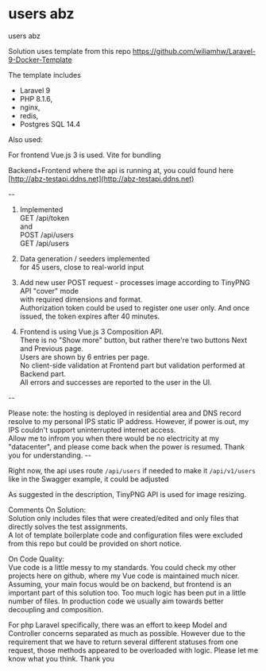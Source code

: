 # users abz  

users abz  

Solution uses template from this repo https://github.com/wiliamhw/Laravel-9-Docker-Template

The template includes

- Laravel 9
- PHP 8.1.6,
- nginx,
- redis,
- Postgres SQL 14.4

Also used:

For frontend Vue.js 3 is used. Vite for bundling

Backend+Frontend where the api is running at, you could found here [http://abz-testapi.ddns.net](http://abz-testapi.ddns.net)

--  
  
1. Implemented   
GET /api/token  
and   
POST  /api/users  
GET  /api/users  

2. Data generation / seeders implemented  
for 45 users, close to real-world input  

3. Add new user POST request - processes image according to TinyPNG API "cover" mode   
with required dimensions and format.    
Authorization token could be used to register one user only. And once issued, the token expires after 40 minutes.  

4. Frontend is using Vue.js 3 Composition API.  
There is no "Show more" button, but rather there're two buttons Next and Previous page.  
Users are shown by 6 entries per page.   
No client-side validation at Frontend part but validation performed at Backend part.  
All errors and successes are reported to the user in the UI.     
   
--  

Please note: the hosting is deployed in residential area and DNS record resolve to my personal IPS static IP address. However, if power is out, my IPS couldn't support uninterrupted internet access.  
Allow me to infrom you when there would be no electricity at my "datacenter", and please come back when the power is resumed. Thank you for understanding.  --  


Right now, the api uses route `/api/users` if needed to make it `/api/v1/users` like in the Swagger example, it could be adjusted  

As suggested in the description, TinyPNG API is used for image resizing.  

Comments On Solution:  
Solution only includes files that were created/edited and only files that directly solves the test assignments.  
A lot of template boilerplate code and configuration files were excluded from this repo but could be provided on short notice.  

On Code Quality:  
Vue code is a little messy to my standards. You could check my other projects here on github, where my Vue code  is maintained much nicer. Assuming, your main focus would be on backend, but frontend is an important part of this solution too. Too much logic has been put in a little number of files. In production code we usually aim towards better decoupling and composition.  

For php Laravel specifically, there was an effort to keep Model and Controller concerns separated as much as possible. However due to the requirement that we have to return several different statuses from one request, those methods appeared to be overloaded with logic. Please let me know what you think. Thank you  
